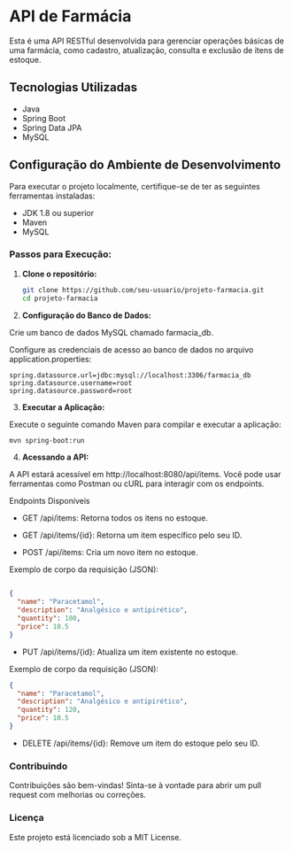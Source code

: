 # API de Farmácia

Esta é uma API RESTful desenvolvida para gerenciar operações básicas de uma farmácia, como cadastro, atualização, consulta e exclusão de itens de estoque.

## Tecnologias Utilizadas

- Java
- Spring Boot
- Spring Data JPA
- MySQL

## Configuração do Ambiente de Desenvolvimento

Para executar o projeto localmente, certifique-se de ter as seguintes ferramentas instaladas:

- JDK 1.8 ou superior
- Maven
- MySQL

### Passos para Execução:

1. **Clone o repositório:**

   ```bash
   git clone https://github.com/seu-usuario/projeto-farmacia.git
   cd projeto-farmacia
    ```
2. **Configuração do Banco de Dados:**

Crie um banco de dados MySQL chamado farmacia_db.

Configure as credenciais de acesso ao banco de dados no arquivo application.properties:

~~~properties
spring.datasource.url=jdbc:mysql://localhost:3306/farmacia_db
spring.datasource.username=root
spring.datasource.password=root
~~~

3. **Executar a Aplicação:**

Execute o seguinte comando Maven para compilar e executar a aplicação:

~~~bash
mvn spring-boot:run
~~~

4. **Acessando a API:**

A API estará acessível em http://localhost:8080/api/items. Você pode usar ferramentas como Postman ou cURL para interagir com os endpoints.

Endpoints Disponíveis
* GET /api/items: Retorna todos os itens no estoque.

* GET /api/items/{id}: Retorna um item específico pelo seu ID.

* POST /api/items: Cria um novo item no estoque.

Exemplo de corpo da requisição (JSON):

~~~json

{
  "name": "Paracetamol",
  "description": "Analgésico e antipirético",
  "quantity": 100,
  "price": 10.5
}
~~~

* PUT /api/items/{id}: Atualiza um item existente no estoque.

Exemplo de corpo da requisição (JSON):
~~~json
{
  "name": "Paracetamol",
  "description": "Analgésico e antipirético",
  "quantity": 120,
  "price": 10.5
}
~~~
* DELETE /api/items/{id}: Remove um item do estoque pelo seu ID.

### Contribuindo
Contribuições são bem-vindas! Sinta-se à vontade para abrir um pull request com melhorias ou correções.

### Licença
Este projeto está licenciado sob a MIT License.
